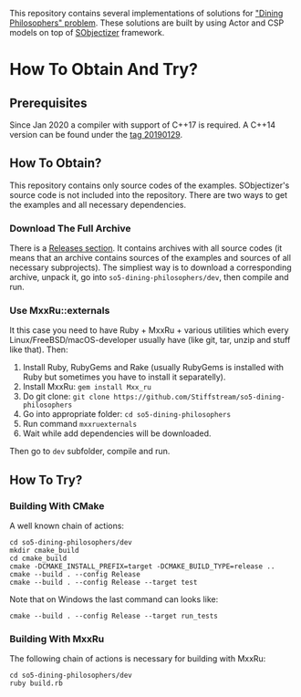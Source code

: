 This repository contains several implementations of solutions for ["Dining Philosophers" problem](https://en.wikipedia.org/wiki/Dining_philosophers_problem). These solutions are built by using Actor and CSP models on top of [SObjectizer](https://stiffstream.com/en/products/sobjectizer.html) framework.

# How To Obtain And Try?

## Prerequisites

Since Jan 2020 a compiler with support of C++17 is required. A C++14 version can be found under the [tag 20190129](https://github.com/Stiffstream/so5-dining-philosophers/tree/20190129).

## How To Obtain?

This repository contains only source codes of the examples. SObjectizer's source code is not included into the repository.
There are two ways to get the examples and all necessary dependencies.

### Download The Full Archive

There is a [Releases section](https://github.com/Stiffstream/so5-dining-philosophers/releases). It contains archives with all source codes (it means that an archive contains sources of the examples and sources
of all necessary subprojects). The simpliest way is to download a corresponding archive, unpack it, go into
`so5-dining-philosophers/dev`, then compile and run.

### Use MxxRu::externals

It this case you need to have Ruby + MxxRu + various utilities which every Linux/FreeBSD/macOS-developer usually have (like git, tar, unzip and stuff like that). Then:

1. Install Ruby, RubyGems and Rake (usually RubyGems is installed with Ruby but sometimes you have to install it separatelly).
2. Install MxxRu: `gem install Mxx_ru`
3. Do git clone: `git clone https://github.com/Stiffstream/so5-dining-philosophers`
4. Go into appropriate folder: `cd so5-dining-philosophers`
5. Run command `mxxruexternals`
6. Wait while add dependencies will be downloaded.

Then go to `dev` subfolder, compile and run.

## How To Try?

### Building With CMake

A well known chain of actions:

~~~~~
cd so5-dining-philosophers/dev
mkdir cmake_build
cd cmake_build
cmake -DCMAKE_INSTALL_PREFIX=target -DCMAKE_BUILD_TYPE=release ..
cmake --build . --config Release
cmake --build . --config Release --target test
~~~~~

Note that on Windows the last command can looks like:

~~~~~
cmake --build . --config Release --target run_tests
~~~~~


### Building With MxxRu

The following chain of actions is necessary for building with MxxRu:

~~~~~
cd so5-dining-philosophers/dev
ruby build.rb
~~~~~

